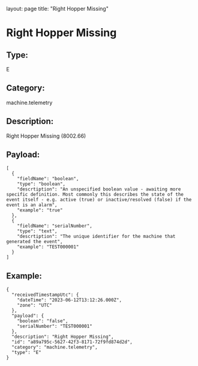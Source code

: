 layout: page
title: "Right Hopper Missing"

# Right Hopper Missing

## Type:

E

## Category:

machine.telemetry

## Description: 

Right Hopper Missing (8002.66)

## Payload:

```
[
  {
    "fieldName": "boolean",
    "type": "boolean",
    "descrtiption": "An unspecified boolean value - awaiting more specific definition. Most commonly this describes the state of the event itself - e.g. active (true) or inactive/resolved (false) if the event is an alarm",
    "example": "true"
  },
  {
    "fieldName": "serialNumber",
    "type": "text",
    "descrtiption": "The unique identifier for the machine that generated the event",
    "example": "TEST000001"
  }
]
```

## Example:

```
{
  "receivedTimestampUtc": {
    "dateTime": "2023-06-12T13:12:26.000Z",
    "zone": "UTC"
  },
  "payload": {
    "boolean": "false",
    "serialNumber": "TEST000001"
  },
  "description": "Right Hopper Missing",
  "id": "a89a795c-5627-42f3-8171-72f9fd874d2d",
  "category": "machine.telemetry",
  "type": "E"
}
```
